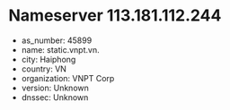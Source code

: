 # Nameserver 113.181.112.244

* as_number: 45899
* name: static.vnpt.vn.
* city: Haiphong
* country: VN
* organization: VNPT Corp
* version: Unknown
* dnssec: Unknown
